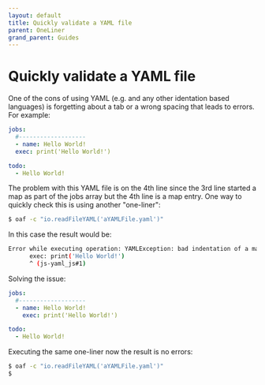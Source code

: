 ```yaml
---
layout: default
title: Quickly validate a YAML file
parent: OneLiner
grand_parent: Guides
---
```


# Quickly validate a YAML file

One of the cons of using YAML (e.g. and any other identation based languages) is forgetting about a tab or a wrong spacing that leads to errors. For example:

````yaml
jobs:
  #-------------------
  - name: Hello World!
  exec: print('Hello World!')

todo:
  - Hello World!
````

The problem with this YAML file is on the 4th line since the 3rd line started a map as part of the jobs array but the 4th line is a map entry. One way to quickly check this is using another "one-liner":

````bash
$ oaf -c "io.readFileYAML('aYAMLFile.yaml')"
````

In this case the result would be:

````bash
Error while executing operation: YAMLException: bad indentation of a mapping entry at line 4, column 3:
      exec: print('Hello World!')
      ^ (js-yaml_js#1)
````

Solving the issue:

````yaml
jobs:
  #-------------------
  - name: Hello World!
    exec: print('Hello World!')

todo:
  - Hello World!
````

Executing the same one-liner now the result is no errors:

````bash
$ oaf -c "io.readFileYAML('aYAMLFile.yaml')"
$
````
